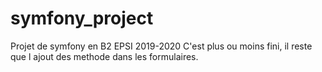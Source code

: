 # symfony_project
Projet de symfony en B2 EPSI 2019-2020
C'est plus ou moins fini, il reste que l ajout des methode dans les formulaires.
